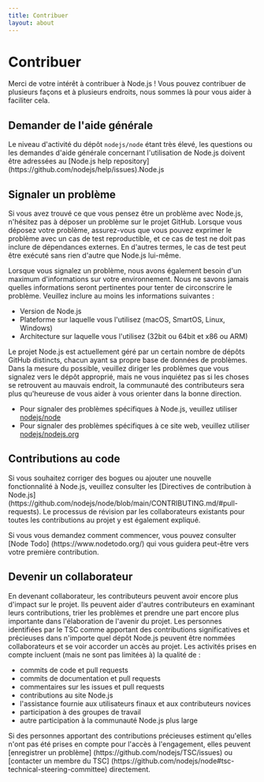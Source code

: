 ```yaml
---
title: Contribuer
layout: about
---
```


# Contribuer

Merci de votre intérêt à contribuer à Node.js ! Vous pouvez contribuer de plusieurs façons et à plusieurs endroits, nous sommes là pour vous aider à faciliter cela.

## Demander de l'aide générale

Le niveau d'activité du dépôt `nodejs/node` étant très élevé, les questions ou les demandes d'aide générale concernant l'utilisation de Node.js doivent être adressées au [Node.js help repository] (https\://github.com/nodejs/help/issues).Node.js

## Signaler un problème

Si vous avez trouvé ce que vous pensez être un problème avec Node.js, n'hésitez pas à déposer un problème sur le projet GitHub. Lorsque vous déposez votre problème, assurez-vous que vous pouvez exprimer le problème avec un cas de test reproductible, et ce cas de test ne doit pas inclure de dépendances externes. En d'autres termes, le cas de test peut être exécuté sans rien d'autre que Node.js lui-même.

Lorsque vous signalez un problème, nous avons également besoin d'un maximum d'informations sur votre environnement. Nous ne savons jamais quelles informations seront pertinentes pour tenter de circonscrire le problème. Veuillez inclure au moins les informations suivantes :

- Version de Node.js
- Plateforme sur laquelle vous l'utilisez (macOS, SmartOS, Linux, Windows)
- Architecture sur laquelle vous l'utilisez (32bit ou 64bit et x86 ou ARM)

Le projet Node.js est actuellement géré par un certain nombre de dépôts GitHub distincts, chacun ayant sa propre base de données de problèmes. Dans la mesure du possible, veuillez diriger les problèmes que vous signalez vers le dépôt approprié, mais ne vous inquiétez pas si les choses se retrouvent au mauvais endroit, la communauté des contributeurs sera plus qu'heureuse de vous aider à vous orienter dans la bonne direction.

- Pour signaler des problèmes spécifiques à Node.js, veuillez utiliser [nodejs/node](https://github.com/nodejs/node)
- Pour signaler des problèmes spécifiques à ce site web, veuillez utiliser [nodejs/nodejs.org](https://github.com/nodejs/nodejs.org/issues)

## Contributions au code

Si vous souhaitez corriger des bogues ou ajouter une nouvelle fonctionnalité à Node.js, veuillez consulter les [Directives de contribution à Node.js] (https\://github.com/nodejs/node/blob/main/CONTRIBUTING.md/#pull-requests). Le processus de révision par les collaborateurs existants pour toutes les contributions au projet y est également expliqué.

Si vous vous demandez comment commencer, vous pouvez consulter [Node Todo] (https\://www\.nodetodo.org/) qui vous guidera peut-être vers votre première contribution.

## Devenir un collaborateur

En devenant collaborateur, les contributeurs peuvent avoir encore plus d'impact sur le projet. Ils peuvent aider d'autres contributeurs en examinant leurs contributions, trier les problèmes et prendre une part encore plus importante dans l'élaboration de l'avenir du projet. Les personnes identifiées par le TSC comme apportant des contributions significatives et précieuses dans n'importe quel dépôt Node.js peuvent être nommées collaborateurs et se voir accorder un accès au projet. Les activités prises en compte incluent (mais ne sont pas limitées à) la qualité de :

- commits de code et pull requests
- commits de documentation et pull requests
- commentaires sur les issues et pull requests
- contributions au site Node.js
- l'assistance fournie aux utilisateurs finaux et aux contributeurs novices
- participation à des groupes de travail
- autre participation à la communauté Node.js plus large

Si des personnes apportant des contributions précieuses estiment qu'elles n'ont pas été prises en compte pour l'accès à l'engagement, elles peuvent [enregistrer un problème] (https\://github.com/nodejs/TSC/issues) ou [contacter un membre du TSC] (https\://github.com/nodejs/node#tsc-technical-steering-committee) directement.
